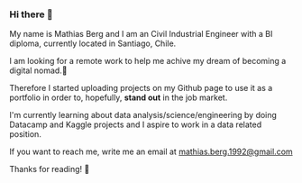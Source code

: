 ### Hi there 👋
My name is Mathias Berg and I am an Civil Industrial Engineer with a BI diploma, currently located in Santiago, Chile.

I am looking for a remote work to help me achive my dream of becoming a digital nomad.:dizzy: 

Therefore I started uploading projects on my Github page to use it as a portfolio in order to, hopefully, **stand out** in the job market. 

I'm currently learning about data analysis/science/engineering by doing Datacamp and Kaggle projects and I aspire to work in a data related position.

If you want to reach me, write me an email at mathias.berg.1992@gmail.com 

Thanks for reading! :raised_hands:

<!--
**mbergr/mbergr** is a ✨ _special_ ✨ repository because its `README.md` (this file) appears on your GitHub profile.

Here are some ideas to get you started:

- 🔭 I’m currently working on ...
- 🌱 I’m currently learning ...
- 👯 I’m looking to collaborate on ...
- 🤔 I’m looking for help with ...
- 💬 Ask me about ...
- 📫 How to reach me: ...
- 😄 Pronouns: ...
- ⚡ Fun fact: ...
-->
